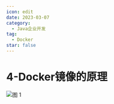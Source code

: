 ```yaml
---
icon: edit
date: 2023-03-07
category:
  - Java企业开发
tag:
  - Docker
star: false
---
```


# 4-Docker镜像的原理

![图 1](https://cdn.liuhongjiao.cn/images/2023/03/07/4-docker-images/1678152119242.png)  


